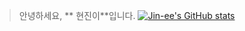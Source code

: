 > 안녕하세요, ** 현진이**입니다.
[![Jin-ee's GitHub stats](https://github-readme-stats.vercel.app/api?username=jin-ee)](https://github.com/jin-ee/github-readme-stats)